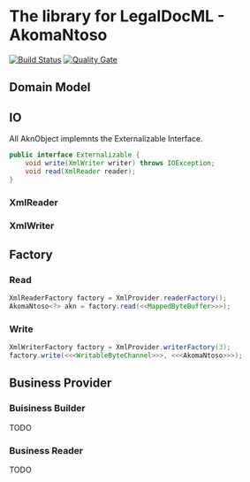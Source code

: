# The library for LegalDocML - AkomaNtoso

[![Build Status](https://travis-ci.org/jacquesmilitello/legaldocml.svg?branch=master)](https://travis-ci.org/jacquesmilitello/legaldocml)
[![Quality Gate](https://sonarcloud.io/api/badges/gate?key=io.legaldocml%3Alegaldocml)](https://sonarcloud.io/dashboard?id=io.legaldocml%3Alegaldocml)

## Domain Model

## IO
All AknObject implemnts the Externalizable Interface.
```java
public interface Externalizable {
    void write(XmlWriter writer) throws IOException;
    void read(XmlReader reader);
}
```
### XmlReader

### XmlWriter

## Factory

### Read
```java
XmlReaderFactory factory = XmlProvider.readerFactory();
AkomaNtoso<?> akn = factory.read(<<MappedByteBuffer>>>);
```

### Write
```java
XmlWriterFactory factory = XmlProvider.writerFactory(3);
factory.write(<<<WritableByteChannel>>>, <<<AkomaNtoso>>>);
```

## Business Provider

### Buisiness Builder
TODO
### Business Reader
TODO